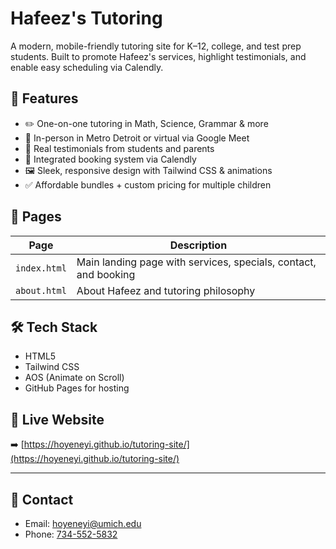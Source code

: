 # Hafeez's Tutoring

A modern, mobile-friendly tutoring site for K–12, college, and test prep students. Built to promote Hafeez's services, highlight testimonials, and enable easy scheduling via Calendly.

## 🌟 Features

- ✏️ One-on-one tutoring in Math, Science, Grammar & more
- 📍 In-person in Metro Detroit or virtual via Google Meet
- 💬 Real testimonials from students and parents
- 📆 Integrated booking system via Calendly
- 🖼️ Sleek, responsive design with Tailwind CSS & animations
- ✅ Affordable bundles + custom pricing for multiple children

## 📁 Pages

| Page        | Description                         |
|-------------|-------------------------------------|
| `index.html` | Main landing page with services, specials, contact, and booking |
| `about.html` | About Hafeez and tutoring philosophy |

## 🛠 Tech Stack

- HTML5
- Tailwind CSS
- AOS (Animate on Scroll)
- GitHub Pages for hosting

## 📍 Live Website

➡️ [https://hoyeneyi.github.io/tutoring-site/](https://hoyeneyi.github.io/tutoring-site/)

---

## 👋 Contact

- Email: [hoyeneyi@umich.edu](mailto:hoyeneyi@umich.edu)
- Phone: [734-552-5832](tel:7345525832)
